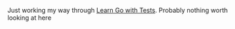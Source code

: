 Just working my way through [Learn Go with Tests](https://quii.gitbook.io/learn-go-with-tests/).
Probably nothing worth looking at here
